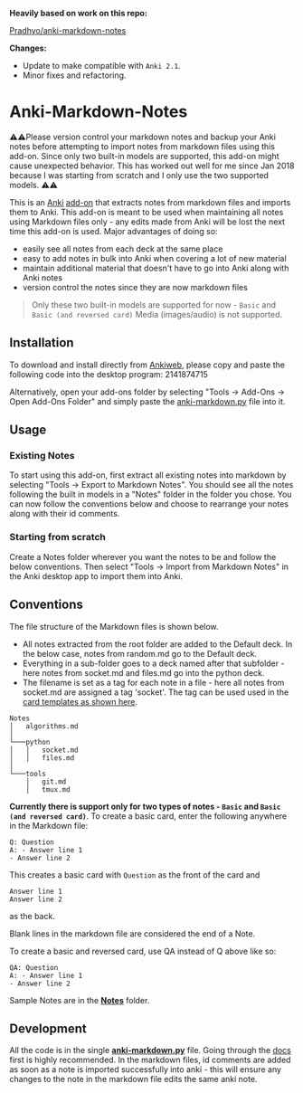 **Heavily based on work on this repo:**

[Pradhyo/anki-markdown-notes](https://github.com/Pradhyo/anki-markdown-notes)

**Changes:**

- Update to make compatible with `Anki 2.1`.
- Minor fixes and refactoring.

# Anki-Markdown-Notes

⚠️⚠️Please version control your markdown notes and backup your Anki notes before attempting to import notes from markdown files using this add-on. Since only two built-in models are supported, this add-on might cause unexpected behavior. This has worked out well for me since Jan 2018 because I was starting from scratch and I only use the two supported models. ⚠️⚠️ 

This is an [Anki](https://apps.ankiweb.net/) [add-on](https://ankiweb.net/shared/addons/) that extracts notes from markdown files and imports them to Anki. This add-on is meant to be used when maintaining all notes using Markdown files only - any edits made from Anki will be lost the next time this add-on is used. Major advantages of doing so:
- easily see all notes from each deck at the same place
- easy to add notes in bulk into Anki when covering a lot of new material
- maintain additional material that doesn't have to go into Anki along with Anki notes
- version control the notes since they are now markdown files

>Only these two built-in models are supported for now - `Basic` and `Basic (and reversed card)`
>Media (images/audio) is not supported.


## Installation

To download and install directly from [Ankiweb](https://ankiweb.net/shared/info/2141874715), please copy and paste the following code into the desktop program: 2141874715

Alternatively, open your add-ons folder by selecting "Tools -> Add-Ons -> Open Add-Ons Folder" and simply paste the [anki-markdown.py](https://github.com/Pradhyo/anki-markdown-notes/blob/master/anki-markdown.py) file into it.

## Usage

### Existing Notes
To start using this add-on, first extract all existing notes into markdown by selecting "Tools -> Export to Markdown Notes". You should see all the notes following the built in models in a "Notes" folder in the folder you chose. You can now follow the conventions below and choose to rearrange your notes along with their id comments.

### Starting from scratch
Create a Notes folder wherever you want the notes to be and follow the below conventions. Then select "Tools -> Import from Markdown Notes" in the Anki desktop app to import them into Anki.

## Conventions
The file structure of the Markdown files is shown below.
- All notes extracted from the root folder are added to the Default deck. In the below case, notes from random.md go to the Default deck.
- Everything in a sub-folder goes to a deck named after that subfolder - here notes from socket.md and files.md go into the python deck.
- The filename is set as a tag for each note in a file - here all notes from socket.md are assigned a tag 'socket'. The tag can be used used in the [card templates as shown here](https://apps.ankiweb.net/docs/manual.html#special-fields).

```
Notes
│   algorithms.md
│
└───python
│   │   socket.md
│   │   files.md
│
└───tools
    │   git.md
    │   tmux.md
```

**Currently there is support only for two types of notes - `Basic` and `Basic (and reversed card)`**. To create a basic card, enter the following anywhere in the Markdown file:

```
Q: Question
A: - Answer line 1
- Answer line 2
```

This creates a basic card with `Question` as the front of the card and
```
Answer line 1
Answer line 2
```
as the back.

Blank lines in the markdown file are considered the end of a Note.

To create a basic and reversed card, use QA instead of Q above like so:
```
QA: Question
A: - Answer line 1
- Answer line 2
```

Sample Notes are in the **[Notes](https://github.com/Pradhyo/anki-markdown-notes/tree/master/Notes)** folder.

## Development
All the code is in the single **[anki-markdown.py](https://github.com/Pradhyo/anki-markdown-notes/blob/master/anki-markdown.py)** file.
Going through the [docs](https://apps.ankiweb.net/docs/addons.html) first is highly recommended. In the markdown files, id comments are added as soon as a note is imported successfully into anki - this will ensure any changes to the note in the markdown file edits the same anki note.
